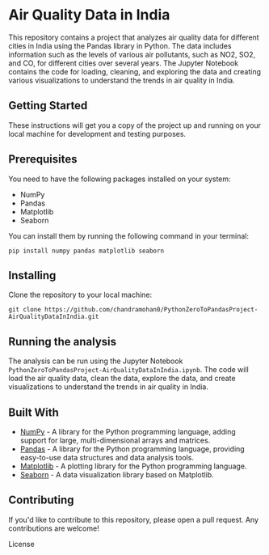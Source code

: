 # Air Quality Data in India

This repository contains a project that analyzes air quality data for different cities in India using the Pandas library in Python. The data includes information such as the levels of various air pollutants, such as NO2, SO2, and CO, for different cities over several years. The Jupyter Notebook contains the code for loading, cleaning, and exploring the data and creating various visualizations to understand the trends in air quality in India.

## Getting Started

These instructions will get you a copy of the project up and running on your local machine for development and testing purposes.

## Prerequisites

You need to have the following packages installed on your system:

* NumPy
* Pandas
* Matplotlib
* Seaborn

You can install them by running the following command in your terminal:

```
pip install numpy pandas matplotlib seaborn
```

## Installing

Clone the repository to your local machine:

```
git clone https://github.com/chandramohan0/PythonZeroToPandasProject-AirQualityDataInIndia.git
```

## Running the analysis

The analysis can be run using the Jupyter Notebook `PythonZeroToPandasProject-AirQualityDataInIndia.ipynb`. The code will load the air quality data, clean the data, explore the data, and create visualizations to understand the trends in air quality in India.

## Built With

* [NumPy](https://numpy.org/) - A library for the Python programming language, adding support for large, multi-dimensional arrays and matrices.
* [Pandas](https://pandas.pydata.org/) - A library for the Python programming language, providing easy-to-use data structures and data analysis tools.
* [Matplotlib](https://matplotlib.org/) - A plotting library for the Python programming language.
* [Seaborn](https://seaborn.pydata.org/) - A data visualization library based on Matplotlib.

## Contributing

If you'd like to contribute to this repository, please open a pull request. Any contributions are welcome!

License
